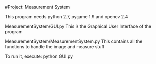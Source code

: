#Project: Measurement System

This program needs python 2.7, pygame 1.9 and opencv 2.4

MeasurementSystem/GUI.py This is the Graphical User Interface of the program

MeasurementSystem/MeasurementSystem.py This contains all the functions to handle the image and measure stuff

To run it, execute: python GUI.py
